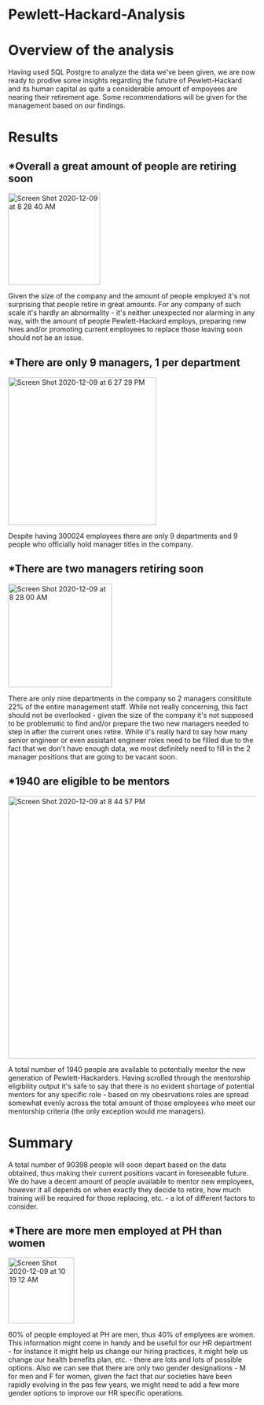 # Pewlett-Hackard-Analysis

# Overview of the analysis
Having used SQL Postgre to analyze the data we've been given, we are now ready to prodive some insights regarding the fututre of Pewlett-Hackard and its human capital as quite a considerable amount of empoyees are nearing their retirement age. Some recommendations will be given for the management based on our findings.

# Results

## *Overall a great amount of people are retiring soon

<img width="187" alt="Screen Shot 2020-12-09 at 8 28 40 AM" src="https://user-images.githubusercontent.com/73204192/101636013-b669ed00-39f8-11eb-86f8-4cab2b4b1466.png">

Given the size of the company and the amount of people employed it's not surprising that people retire in great amounts. For any company of such scale it's hardly an abnormality  - it's neither unexpected nor alarming in any way, with the amount of people Pewlett-Hackard employs, preparing new hires and/or promoting current employees to replace those leaving soon should not be an issue. 


## *There are only 9 managers, 1 per department

<img width="301" alt="Screen Shot 2020-12-09 at 6 27 29 PM" src="https://user-images.githubusercontent.com/73204192/101701422-e7740d00-3a4c-11eb-871f-54c8cd64a301.png">


Despite having 300024 employees there are only 9 departments and 9 people who officially hold manager titles in the company. 



## *There are two managers retiring soon

<img width="211" alt="Screen Shot 2020-12-09 at 8 28 00 AM" src="https://user-images.githubusercontent.com/73204192/101643392-17e28980-3a02-11eb-9519-e2282f49652c.png">


There are only nine departments in the company so 2 managers consititute 22% of the entire management staff. While not really concerning, this fact should not be overlooked - given the size of the company it's not supposed to be problematic to find and/or prepare the two new managers needed to step in after the current ones retire. While it's really hard to say how many senior engineer or even assistant engineer roles need to be filled due to the fact that we don't have enough data, we most definitely need to fill in the 2 manager positions that are going to be vacant soon.

## *1940 are eligible to be mentors

<img width="534" alt="Screen Shot 2020-12-09 at 8 44 57 PM" src="https://user-images.githubusercontent.com/73204192/101710628-de406b80-3a5f-11eb-85c5-4086391dd30e.png">

A total number of 1940 people are available to potentially mentor the new generation of Pewlett-Hackarders. Having scrolled through the mentorship eligibility output it's safe to say that there is no evident shortage of potential mentors for any specific role - based on my obesrvations roles are spread somewhat evenly across the total amount of those employees who meet our mentorship criteria (the only exception would me managers).

# Summary

A total number of 90398 people will soon depart based on the data obtained, thus making their current positions vacant in foreseeable future. We do have a decent amount of people available to mentor new employees, however it all depends on when exactly they decide to retire, how much training will be required for those replacing, etc. - a lot of different factors to consider. 

## *There are more men employed at PH than women

<img width="134" alt="Screen Shot 2020-12-09 at 10 19 12 AM" src="https://user-images.githubusercontent.com/73204192/101649074-7b6fb580-3a08-11eb-97d5-c63548ed8949.png">

60% of people employed at PH are men, thus 40% of emplyees are women. This information might come in handy and be useful for our HR department - for instance it might help us change our hiring practices, it might help us change our health benefits plan, etc. - there are lots and lots of possible options. Also we can see that there are only two gender designations - M for men and F for women, given the fact that our societies have been rapidly evolving in the pas few years, we might need to add a few more gender options to improve our HR specific operations.

